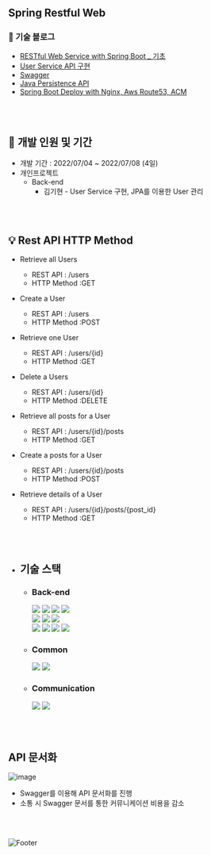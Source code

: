 ## Spring Restful Web

### 🔔 기술 블로그
* [RESTful Web Service with Spring Boot _ 기초](https://velog.io/@tritny6516/Spring-RESTful-Web)
* [User Service API 구현](https://velog.io/@tritny6516/Spring-RESTful-Web2)
* [Swagger](https://velog.io/@tritny6516/Spring-RESTful-Web3)
* [Java Persistence API](https://velog.io/@tritny6516/Spring-RESTful-Web4)
* [Spring Boot Deploy with Nginx, Aws Route53, ACM](https://velog.io/@tritny6516/Spring-Boot-%EB%B0%B0%ED%8F%AC%ED%95%98%EA%B8%B0-Nginx-HTTPS-%EC%84%A4%EC%A0%95)



<br><br>


## 🚀 개발 인원 및 기간
* 개발 기간 : 2022/07/04 ~ 2022/07/08 (4일)
* 개인프로젝트
    * Back-end   
        * 김기현 - User Service 구현, JPA를 이용한 User 관리

<br><br>

## 💡 Rest API HTTP Method

* Retrieve all Users
  - REST API : /users
  - HTTP Method :GET

* Create a User
  - REST API : /users
  - HTTP Method :POST

* Retrieve one User
  - REST API : /users/{id}
  - HTTP Method :GET

* Delete a Users
  - REST API : /users/{id}
  - HTTP Method :DELETE

* Retrieve all posts for a User
  - REST API : /users/{id}/posts 
  - HTTP Method :GET

* Create a posts for a User
  - REST API : /users/{id}/posts
  - HTTP Method :POST

* Retrieve details of a User
  - REST API : /users/{id}/posts/{post_id}
  - HTTP Method :GET

<br><br>

* ## 기술 스택
    * ### Back-end  
      <a href="#"><img src="https://img.shields.io/badge/JAVA-white?style=plastic&logo=Java&logoColor=white"/></a>
      <a href="#"><img src="https://img.shields.io/badge/SpringBoot-6AAD3D?style=plastic&logo=spring&logoColor=white"/></a>
      <a href="#"><img src="https://img.shields.io/badge/H2-005E85?style=plastic&logo=h2&logoColor=white"/></a> 
      <a href="#"><img src="https://img.shields.io/badge/Swagger-6A9500?style=plastic&logo=swagger&logoColor=white"/></a> <br/>
      <a href="#"><img src="https://img.shields.io/badge/AWS RDS-FF9701?style=plastic&logo=aws&logoColor=white"/></a>
      <a href="#"><img src="https://img.shields.io/badge/AWS S3-FF9701?style=plastic&logo=aws&logoColor=white"/></a>
      <a href="#"><img src="https://img.shields.io/badge/AWS EC2-FF9701?style=plastic&logo=aws&logoColor=white"/></a> <br/>
      <a href="#"><img src="https://img.shields.io/badge/AWS ABL-FF9701?style=plastic&logo=aws&logoColor=white"/></a>
      <a href="#"><img src="https://img.shields.io/badge/AWS ACM-FF9701?style=plastic&logo=aws&logoColor=white"/></a>
      <a href="#"><img src="https://img.shields.io/badge/AWS Route53-FF9701?style=plastic&logo=aws&logoColor=white"/></a>
      <a href="#"><img src="https://img.shields.io/badge/ Nginx-049800?style=plastic&logo=Nginx&logoColor=white"/></a>


    * ### Common  
        <a href="#"><img src="https://img.shields.io/badge/git-E84E32?style=plastic&logo=git&logoColor=white"/></a>
        <a href="#"><img src="https://img.shields.io/badge/RESTful API-415296?style=plastic&logoColor=white"/></a>
    * ### Communication  
        <a href="#"><img src="https://img.shields.io/badge/github-1B1E23?style=plastic&logo=github&logoColor=white"/></a>
        <a href="#"><img src="https://img.shields.io/badge/Notion-F7F7F7?style=plastic&logo=notion&logoColor=black"/></a>

    
<br><br>


## API 문서화
![image](https://user-images.githubusercontent.com/60570733/186717821-e6c891c7-a2d0-4519-b511-c81b8d25afb0.png)

* Swagger를 이용해 API 문서화를 진행
* 소통 시 Swagger 문서를 통한 커뮤니케이션 비용을 감소
<br><br>

<br>

![Footer](https://capsule-render.vercel.app/api?type=waving&color=6AAD3D&height=100&section=footer)


